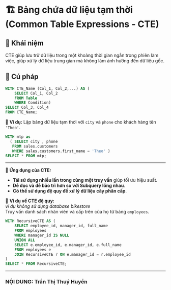 # 🏗 Bảng chứa dữ liệu tạm thời (Common Table Expressions - CTE)
## 📖 Khái niệm
CTE giúp lưu trữ dữ liệu trong một khoảng thời gian ngắn trong phiên làm việc, giúp xử lý dữ liệu trung gian mà không làm ảnh hưởng đến dữ liệu gốc.

## 📌 Cú pháp
```sql
WITH CTE_Name (Col_1, Col_2,...) AS (
    SELECT Col_1, Col_2
    FROM Table
    WHERE Condition)
SELECT Col_3, Col_4
FROM CTE_Name;
```
📌 **Ví dụ:**
Lập bảng dữ liệu tạm thời với `city` và `phone` cho khách hàng tên `'Theo'`.
```sql
WITH mtp as 
  ( SELECT city , phone 
   FROM sales.customers 
   WHERE sales.customers.first_name = 'Theo' ) 
SELECT * FROM mtp;
```
---
📌 **Ứng dụng của CTE:**
- **Tái sử dụng nhiều lần trong cùng một truy vấn** giúp tối ưu hiệu suất.
- **Dễ đọc và dễ bảo trì hơn so với Subquery lồng nhau**.
- **Có thể sử dụng đệ quy để xử lý dữ liệu cây phân cấp**.

📌 **Ví dụ về CTE đệ quy:**  
*ví dụ không sử dụng database bikestore*  
Truy vấn danh sách nhân viên và cấp trên của họ từ bảng `employees`.
```sql
WITH RecursiveCTE AS (
    SELECT employee_id, manager_id, full_name
    FROM employees
    WHERE manager_id IS NULL
    UNION ALL
    SELECT e.employee_id, e.manager_id, e.full_name
    FROM employees e
    JOIN RecursiveCTE r ON e.manager_id = r.employee_id
)
SELECT * FROM RecursiveCTE;
```
---
### NỘI DUNG: Trần Thị Thuý Huyền
